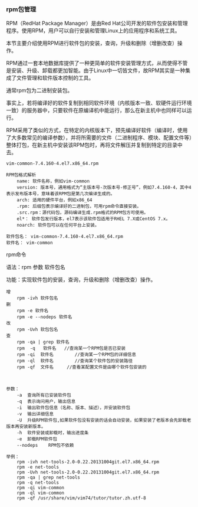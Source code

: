 ### rpm包管理 ###
RPM（RedHat Package Manager）是由Red Hat公司开发的软件包安装和管理程序。使用RPM，用户可以自行安装和管理Linux上的应用程序和系统工具。

本节主要介绍使用RPM进行软件包的安装，查询，升级和删除（增删改查）操作。

RPM通过一套本地数据库提供了一种更简单的软件安装管理方式，从而使得不管是安装、升级、卸载都更加智能。由于Linux中一切皆文件，故RPM其实是一种集成了文件管理和软件版本控制的工具。

通常rpm包为二进制安装包。

事实上，若将编译好的软件复制到相同软件环境（内核版本一致、软硬件运行环境一致）的服务器中，只要软件在原编译机中能运行，那么在新主机中也同样可以运行。

RPM采用了类似的方式，在特定的内核版本下，预先编译好软件（编译时，使用了大多数常见的编译参数），并将所需要的文件（二进制程序、模块、配置文件等）整体打包，在新主机中安装该RPM包时，再将文件解压并复制到特定的目录中去。
	
	vim-common-7.4.160-4.el7.x86_64.rpm
	
	RPM包格式解析
		name: 软件名称，例如vim-common
		version: 版本号，通用格式为“主版本号-次版本号-修正号”，例如7.4.160-4，其中4表示发布版本号，意味着该RPM包是第几次编译生成的。
		arch: 适用的硬件平台，例如x86_64
		.rpm: 后缀包表示编译好的二进制包，可用rpm命令直接安装。
		.src.rpm：源代码包，源码编译生成.rpm格式的RPM包方可使用。
		el*： 软件包发行版本，el7表示该软件包适用于RHEL 7.X或CentOS 7.x。
		noarch: 软件包可以在任何平台上安装。
	
	软件包名： vim-common-7.4.160-4.el7.x86_64.rpm
	软件名： vim-common


rpm命令

语法：rpm 参数 软件包名

功能：实现软件包的安装，查询，升级和删除（增删改查）操作。

	增
		rpm -ivh 软件包名
	删
		rpm -e 软件名
		rpm -e --nodeps	软件名
	改
		rpm -Uvh 软包包名
	查
		rpm -qa | grep 软件名
		rpm  -q   软件名	//查询某一个RPM包是否已安装
		rpm -qi  软件名		//查询某一个RPM包的详细信息
		rpm -ql  软件名		//查询某个软件包的安装路径
		rpm -qf  文件名     //查看某配置文件是由哪个软件包安装的



	参数：
		-a	查询所有已安装软件包
		-q	表示询问用户，输出信息
		-i	输出软件包信息（名称、版本、描述），并安装软件包
		-v	输出详细信息
		-U	升级RPM软件包,如果软件包没有安装的话会自动安装，如果安装了老版本会先卸载老版本再安装新版本。
		-h	软件安装或卸载时，输出进度条
		-e	卸载RPM软件包
		--nodeps	RPM包不依赖

	举例：
		rpm -ivh net-tools-2.0-0.22.20131004git.el7.x86_64.rpm
		rpm -e net-tools
		rpm -Uvh net-tools-2.0-0.22.20131004git.el7.x86_64.rpm
		rpm -qa | grep net-tools
		rpm -q net-tools
		rpm -qi vim-common
		rpm -ql vim-common
		rpm -qf /usr/share/vim/vim74/tutor/tutor.zh.utf-8






